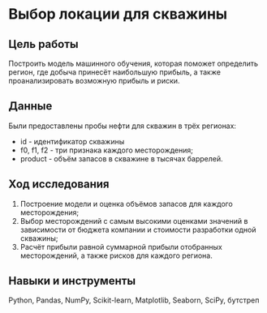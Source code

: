 # Выбор локации для скважины
## Цель работы
Построить модель машинного обучения, которая поможет определить регион, где добыча принесёт наибольшую прибыль, а также проанализировать возможную прибыль и риски.
## Данные
Были предоставлены пробы нефти для скважин в трёх регионах: 
- id - идентификатор скважины
- f0, f1, f2 - три признака каждого месторождения;
- product - объём запасов в скважине в тысячах баррелей.

## Ход исследования
1. Построение модели и оценка объёмов запасов для каждого месторождения;
2. Выбор месторождений с самым высокими оценками значений в зависимости от бюджета компании и стоимости разработки одной скважины;
3. Расчёт прибыли равной суммарной прибыли отобранных месторождений, а также рисков для каждого региона.

## Навыки и инструменты
Python, Pandas, NumPy, Scikit-learn, Matplotlib, Seaborn, SciPy, бутстреп
